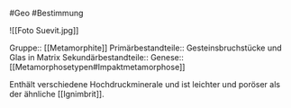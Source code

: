 #Geo #Bestimmung 

![[Foto Suevit.jpg]]

Gruppe:: [[Metamorphite]]
Primärbestandteile:: Gesteinsbruchstücke und Glas in Matrix
Sekundärbestandteile::
Genese:: [[Metamorphosetypen#Impaktmetamorphose]]

Enthält verschiedene Hochdruckminerale und ist leichter und poröser als der ähnliche [[Ignimbrit]].

